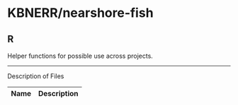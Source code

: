 # KBNERR/nearshore-fish
## R
Helper functions for possible use across projects.

***
Description of Files

Name                                    | Description
----------------------------------------|--------------------------------

